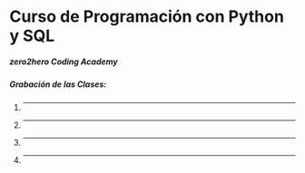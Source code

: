 # Curso de Programación con Python y SQL
##### zero2hero Coding Academy

##### Grabación de las Clases:
1. ---
2. ---
3. ---
4. ---